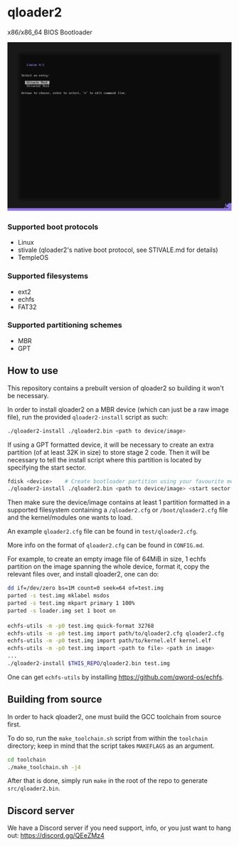 # qloader2
x86/x86_64 BIOS Bootloader

![Reference screenshot](/screenshot.png?raw=true "Reference screenshot")

### Supported boot protocols
* Linux
* stivale (qloader2's native boot protocol, see STIVALE.md for details)
* TempleOS

### Supported filesystems
* ext2
* echfs
* FAT32

### Supported partitioning schemes
* MBR
* GPT

## How to use
This repository contains a prebuilt version of qloader2 so building it won't
be necessary.

In order to install qloader2 on a MBR device (which can just be a raw image file),
run the provided `qloader2-install` script as such:

```bash
./qloader2-install ./qloader2.bin <path to device/image>
```

If using a GPT formatted device, it will be necessary to create an extra partition
(of at least 32K in size) to store stage 2 code. Then it will be necessary to tell
the install script where this partition is located by specifying the start sector.

```bash
fdisk <device>    # Create bootloader partition using your favourite method
./qloader2-install ./qloader2.bin <path to device/image> <start sector of boot partition>
```

Then make sure the device/image contains at least 1 partition formatted in
a supported filesystem containing a `/qloader2.cfg` or `/boot/qloader2.cfg` file
and the kernel/modules one wants to load.

An example `qloader2.cfg` file can be found in `test/qloader2.cfg`.

More info on the format of `qloader2.cfg` can be found in `CONFIG.md`.

For example, to create an empty image file of 64MiB in size, 1 echfs partition
on the image spanning the whole device, format it, copy the relevant files over,
and install qloader2, one can do:

```bash
dd if=/dev/zero bs=1M count=0 seek=64 of=test.img
parted -s test.img mklabel msdos
parted -s test.img mkpart primary 1 100%
parted -s loader.img set 1 boot on

echfs-utils -m -p0 test.img quick-format 32768
echfs-utils -m -p0 test.img import path/to/qloader2.cfg qloader2.cfg
echfs-utils -m -p0 test.img import path/to/kernel.elf kernel.elf
echfs-utils -m -p0 test.img import <path to file> <path in image>
...
./qloader2-install $THIS_REPO/qloader2.bin test.img

```

One can get `echfs-utils` by installing https://github.com/qword-os/echfs.

## Building from source
In order to hack qloader2, one must build the GCC toolchain from source first.

To do so, run the `make_toolchain.sh` script from within the `toolchain` directory;
keep in mind that the script takes `MAKEFLAGS` as an argument.

```bash
cd toolchain
./make_toolchain.sh -j4
```

After that is done, simply run `make` in the root of the repo to generate
`src/qloader2.bin`.

## Discord server
We have a Discord server if you need support, info, or you just want to
hang out: https://discord.gg/QEeZMz4
